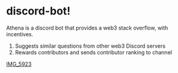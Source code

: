 # discord-bot!

Athena is a discord bot that provides a web3 stack overflow, with incentives. 

1. Suggests similar questions from other web3 Discord servers
2. Rewards contributors and sends contributor ranking to channel

[IMG_5923](https://user-images.githubusercontent.com/51681538/173508710-24ab5806-39a5-4a4e-a45b-222f8c759a58.jpeg)
